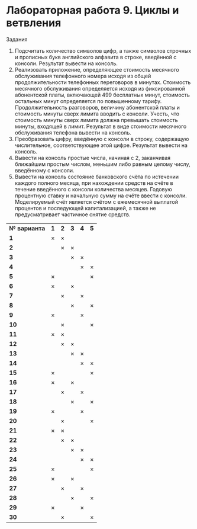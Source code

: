 <!-- Copy and paste the converted output. -->

<!-----
NEW: Check the "Suppress top comment" option to remove this info from the output.

Conversion time: 1.217 seconds.


Using this Markdown file:

1. Paste this output into your source file.
2. See the notes and action items below regarding this conversion run.
3. Check the rendered output (headings, lists, code blocks, tables) for proper
   formatting and use a linkchecker before you publish this page.

Conversion notes:

* Docs to Markdown version 1.0β29
* Mon Mar 15 2021 03:43:08 GMT-0700 (PDT)
* Source doc: Новый документ
* Tables are currently converted to HTML tables.
----->


# Лабораторная работа 9. Циклы и ветвления

Задания



1. Подсчитать количество символов цифр, а также символов строчных и прописных букв английского алфавита в строке, введённой с консоли. Результат вывести на консоль.
2. Реализовать приложение, определяющее стоимость месячного обслуживания телефонного номера исходя из общей продолжительности телефонных переговоров в минутах. Стоимость месячного обслуживания определяется исходя из фиксированной абонентской платы, включающей 499 бесплатных минут, стоимость остальных минут определяется по повышенному тарифу. Продолжительность разговоров, величину абонентской платы и стоимость минуты сверх лимита вводить с консоли. Учесть, что стоимость минуты сверх лимита должна превышать стоимость минуты, входящей в лимит. Результат в виде стоимости месячного обслуживания телефона вывести на консоль.
3. Преобразовать цифру, введённую с консоли в строку, содержащую числительное, соответствующее этой цифре. Результат вывести на консоль.
4. Вывести на консоль простые числа, начиная с 2, заканчивая ближайшим простым числом, меньшим либо равным целому числу, введённому с консоли.
5. Вывести на консоль состояние банковского счёта по истечении каждого полного месяца, при нахождении средств на счёте в течение введённого с консоли количества месяцев. Годовую процентную ставку и начальную сумму на счёте ввести с консоли. Моделируемый счёт является счётом с ежемесячной выплатой процентов и последующей капитализацией, а также не предусматривает частичное снятие средств.

<table>
  <tr>
   <td>
<strong>№ варианта</strong>
   </td>
   <td><strong>1</strong>
   </td>
   <td><strong>2</strong>
   </td>
   <td><strong>3</strong>
   </td>
   <td><strong>4</strong>
   </td>
   <td><strong>5</strong>
   </td>
  </tr>
  <tr>
   <td><strong>1</strong>
   </td>
   <td>×
   </td>
   <td>×
   </td>
   <td>
   </td>
   <td>
   </td>
   <td>
   </td>
  </tr>
  <tr>
   <td><strong>2</strong>
   </td>
   <td>
   </td>
   <td>×
   </td>
   <td>×
   </td>
   <td>
   </td>
   <td>
   </td>
  </tr>
  <tr>
   <td><strong>3</strong>
   </td>
   <td>
   </td>
   <td>
   </td>
   <td>×
   </td>
   <td>×
   </td>
   <td>
   </td>
  </tr>
  <tr>
   <td><strong>4</strong>
   </td>
   <td>
   </td>
   <td>
   </td>
   <td>
   </td>
   <td>×
   </td>
   <td>×
   </td>
  </tr>
  <tr>
   <td><strong>5</strong>
   </td>
   <td>×
   </td>
   <td>
   </td>
   <td>
   </td>
   <td>
   </td>
   <td>×
   </td>
  </tr>
  <tr>
   <td><strong>6</strong>
   </td>
   <td>×
   </td>
   <td>
   </td>
   <td>×
   </td>
   <td>
   </td>
   <td>
   </td>
  </tr>
  <tr>
   <td><strong>7</strong>
   </td>
   <td>
   </td>
   <td>×
   </td>
   <td>
   </td>
   <td>×
   </td>
   <td>
   </td>
  </tr>
  <tr>
   <td><strong>8</strong>
   </td>
   <td>
   </td>
   <td>
   </td>
   <td>×
   </td>
   <td>
   </td>
   <td>×
   </td>
  </tr>
  <tr>
   <td><strong>9</strong>
   </td>
   <td>×
   </td>
   <td>
   </td>
   <td>
   </td>
   <td>×
   </td>
   <td>
   </td>
  </tr>
  <tr>
   <td><strong>10</strong>
   </td>
   <td>
   </td>
   <td>×
   </td>
   <td>
   </td>
   <td>
   </td>
   <td>×
   </td>
  </tr>
  <tr>
   <td><strong>11</strong>
   </td>
   <td>×
   </td>
   <td>×
   </td>
   <td>
   </td>
   <td>
   </td>
   <td>
   </td>
  </tr>
  <tr>
   <td><strong>12</strong>
   </td>
   <td>
   </td>
   <td>×
   </td>
   <td>×
   </td>
   <td>
   </td>
   <td>
   </td>
  </tr>
  <tr>
   <td><strong>13</strong>
   </td>
   <td>
   </td>
   <td>
   </td>
   <td>×
   </td>
   <td>×
   </td>
   <td>
   </td>
  </tr>
  <tr>
   <td><strong>14</strong>
   </td>
   <td>
   </td>
   <td>
   </td>
   <td>
   </td>
   <td>×
   </td>
   <td>×
   </td>
  </tr>
  <tr>
   <td><strong>15</strong>
   </td>
   <td>×
   </td>
   <td>
   </td>
   <td>
   </td>
   <td>
   </td>
   <td>×
   </td>
  </tr>
  <tr>
   <td><strong>16</strong>
   </td>
   <td>×
   </td>
   <td>
   </td>
   <td>×
   </td>
   <td>
   </td>
   <td>
   </td>
  </tr>
  <tr>
   <td><strong>17</strong>
   </td>
   <td>
   </td>
   <td>×
   </td>
   <td>
   </td>
   <td>×
   </td>
   <td>
   </td>
  </tr>
  <tr>
   <td><strong>18</strong>
   </td>
   <td>
   </td>
   <td>
   </td>
   <td>×
   </td>
   <td>
   </td>
   <td>×
   </td>
  </tr>
  <tr>
   <td><strong>19</strong>
   </td>
   <td>×
   </td>
   <td>
   </td>
   <td>
   </td>
   <td>×
   </td>
   <td>
   </td>
  </tr>
  <tr>
   <td><strong>20</strong>
   </td>
   <td>
   </td>
   <td>×
   </td>
   <td>
   </td>
   <td>
   </td>
   <td>×
   </td>
  </tr>
  <tr>
   <td><strong>21</strong>
   </td>
   <td>×
   </td>
   <td>×
   </td>
   <td>
   </td>
   <td>
   </td>
   <td>
   </td>
  </tr>
  <tr>
   <td><strong>22</strong>
   </td>
   <td>
   </td>
   <td>×
   </td>
   <td>×
   </td>
   <td>
   </td>
   <td>
   </td>
  </tr>
  <tr>
   <td><strong>23</strong>
   </td>
   <td>
   </td>
   <td>
   </td>
   <td>×
   </td>
   <td>×
   </td>
   <td>
   </td>
  </tr>
  <tr>
   <td><strong>24</strong>
   </td>
   <td>
   </td>
   <td>
   </td>
   <td>
   </td>
   <td>×
   </td>
   <td>×
   </td>
  </tr>
  <tr>
   <td><strong>25</strong>
   </td>
   <td>×
   </td>
   <td>
   </td>
   <td>
   </td>
   <td>
   </td>
   <td>×
   </td>
  </tr>
  <tr>
   <td><strong>26</strong>
   </td>
   <td>×
   </td>
   <td>
   </td>
   <td>×
   </td>
   <td>
   </td>
   <td>
   </td>
  </tr>
  <tr>
   <td><strong>27</strong>
   </td>
   <td>
   </td>
   <td>×
   </td>
   <td>
   </td>
   <td>×
   </td>
   <td>
   </td>
  </tr>
  <tr>
   <td><strong>28</strong>
   </td>
   <td>
   </td>
   <td>
   </td>
   <td>×
   </td>
   <td>
   </td>
   <td>×
   </td>
  </tr>
  <tr>
   <td><strong>29</strong>
   </td>
   <td>×
   </td>
   <td>
   </td>
   <td>
   </td>
   <td>×
   </td>
   <td>
   </td>
  </tr>
  <tr>
   <td><strong>30</strong>
   </td>
   <td>
   </td>
   <td>×
   </td>
   <td>
   </td>
   <td>
   </td>
   <td>×
   </td>
  </tr>
</table>

